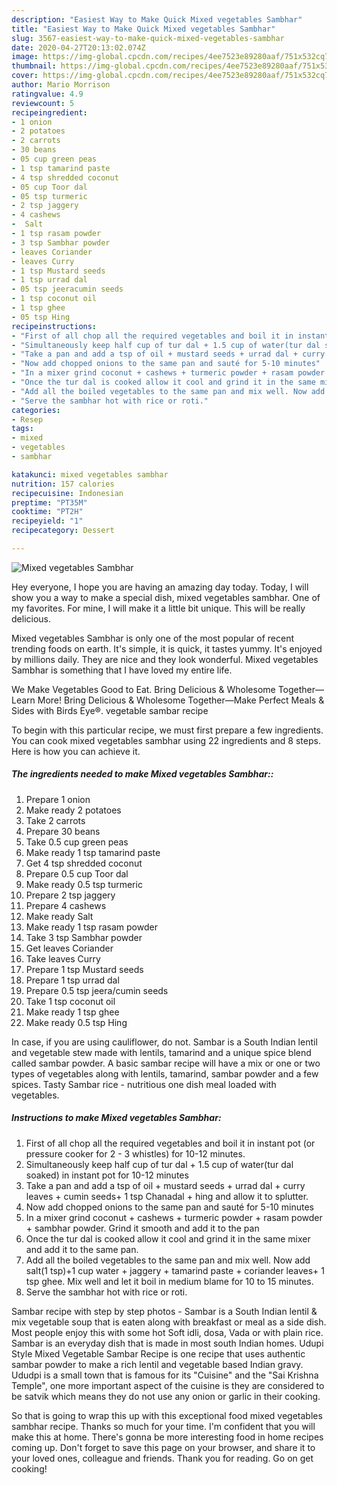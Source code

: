 ```yaml
---
description: "Easiest Way to Make Quick Mixed vegetables Sambhar"
title: "Easiest Way to Make Quick Mixed vegetables Sambhar"
slug: 3567-easiest-way-to-make-quick-mixed-vegetables-sambhar
date: 2020-04-27T20:13:02.074Z
image: https://img-global.cpcdn.com/recipes/4ee7523e89280aaf/751x532cq70/mixed-vegetables-sambhar-recipe-main-photo.jpg
thumbnail: https://img-global.cpcdn.com/recipes/4ee7523e89280aaf/751x532cq70/mixed-vegetables-sambhar-recipe-main-photo.jpg
cover: https://img-global.cpcdn.com/recipes/4ee7523e89280aaf/751x532cq70/mixed-vegetables-sambhar-recipe-main-photo.jpg
author: Mario Morrison
ratingvalue: 4.9
reviewcount: 5
recipeingredient:
- 1 onion
- 2 potatoes
- 2 carrots
- 30 beans
- 05 cup green peas
- 1 tsp tamarind paste
- 4 tsp shredded coconut
- 05 cup Toor dal
- 05 tsp turmeric
- 2 tsp jaggery
- 4 cashews
-  Salt
- 1 tsp rasam powder
- 3 tsp Sambhar powder
- leaves Coriander
- leaves Curry
- 1 tsp Mustard seeds
- 1 tsp urrad dal
- 05 tsp jeeracumin seeds
- 1 tsp coconut oil
- 1 tsp ghee
- 05 tsp Hing
recipeinstructions:
- "First of all chop all the required vegetables and boil it in instant pot (or pressure cooker for 2 - 3 whistles) for 10-12 minutes."
- "Simultaneously keep half cup of tur dal + 1.5 cup of water(tur dal soaked) in instant pot for 10-12 minutes"
- "Take a pan and add a tsp of oil + mustard seeds + urrad dal + curry leaves + cumin seeds+ 1 tsp Chanadal + hing and allow it to splutter."
- "Now add chopped onions to the same pan and sauté for 5-10 minutes"
- "In a mixer grind coconut + cashews + turmeric powder + rasam powder + sambhar powder. Grind it smooth and add it to the pan"
- "Once the tur dal is cooked allow it cool and grind it in the same mixer and add it to the same pan."
- "Add all the boiled vegetables to the same pan and mix well. Now add salt(1 tsp)+1 cup water + jaggery + tamarind paste + coriander leaves+ 1 tsp ghee. Mix well and let it boil in medium blame for 10 to 15 minutes."
- "Serve the sambhar hot with rice or roti."
categories:
- Resep
tags:
- mixed
- vegetables
- sambhar

katakunci: mixed vegetables sambhar
nutrition: 157 calories
recipecuisine: Indonesian
preptime: "PT35M"
cooktime: "PT2H"
recipeyield: "1"
recipecategory: Dessert

---
```



![Mixed vegetables Sambhar](https://img-global.cpcdn.com/recipes/4ee7523e89280aaf/751x532cq70/mixed-vegetables-sambhar-recipe-main-photo.jpg)

Hey everyone, I hope you are having an amazing day today. Today, I will show you a way to make a special dish, mixed vegetables sambhar. One of my favorites. For mine, I will make it a little bit unique. This will be really delicious.

Mixed vegetables Sambhar is only one of the most popular of recent trending foods on earth. It's simple, it is quick, it tastes yummy. It's enjoyed by millions daily. They are nice and they look wonderful. Mixed vegetables Sambhar is something that I have loved my entire life.

We Make Vegetables Good to Eat. Bring Delicious &amp; Wholesome Together—Learn More! Bring Delicious &amp; Wholesome Together—Make Perfect Meals &amp; Sides with Birds Eye®. vegetable sambar recipe


To begin with this particular recipe, we must first prepare a few ingredients. You can cook mixed vegetables sambhar using 22 ingredients and 8 steps. Here is how you can achieve it.

##### The ingredients needed to make Mixed vegetables Sambhar::

1. Prepare 1 onion
1. Make ready 2 potatoes
1. Take 2 carrots
1. Prepare 30 beans
1. Take 0.5 cup green peas
1. Make ready 1 tsp tamarind paste
1. Get 4 tsp shredded coconut
1. Prepare 0.5 cup Toor dal
1. Make ready 0.5 tsp turmeric
1. Prepare 2 tsp jaggery
1. Prepare 4 cashews
1. Make ready  Salt
1. Make ready 1 tsp rasam powder
1. Take 3 tsp Sambhar powder
1. Get leaves Coriander
1. Take leaves Curry
1. Prepare 1 tsp Mustard seeds
1. Prepare 1 tsp urrad dal
1. Prepare 0.5 tsp jeera/cumin seeds
1. Take 1 tsp coconut oil
1. Make ready 1 tsp ghee
1. Make ready 0.5 tsp Hing


In case, if you are using cauliflower, do not. Sambar is a South Indian lentil and vegetable stew made with lentils, tamarind and a unique spice blend called sambar powder. A basic sambar recipe will have a mix or one or two types of vegetables along with lentils, tamarind, sambar powder and a few spices. Tasty Sambar rice - nutritious one dish meal loaded with vegetables. 

##### Instructions to make Mixed vegetables Sambhar:

1. First of all chop all the required vegetables and boil it in instant pot (or pressure cooker for 2 - 3 whistles) for 10-12 minutes.
1. Simultaneously keep half cup of tur dal + 1.5 cup of water(tur dal soaked) in instant pot for 10-12 minutes
1. Take a pan and add a tsp of oil + mustard seeds + urrad dal + curry leaves + cumin seeds+ 1 tsp Chanadal + hing and allow it to splutter.
1. Now add chopped onions to the same pan and sauté for 5-10 minutes
1. In a mixer grind coconut + cashews + turmeric powder + rasam powder + sambhar powder. Grind it smooth and add it to the pan
1. Once the tur dal is cooked allow it cool and grind it in the same mixer and add it to the same pan.
1. Add all the boiled vegetables to the same pan and mix well. Now add salt(1 tsp)+1 cup water + jaggery + tamarind paste + coriander leaves+ 1 tsp ghee. Mix well and let it boil in medium blame for 10 to 15 minutes.
1. Serve the sambhar hot with rice or roti.


Sambar recipe with step by step photos - Sambar is a South Indian lentil &amp; mix vegetable soup that is eaten along with breakfast or meal as a side dish. Most people enjoy this with some hot Soft idli, dosa, Vada or with plain rice. Sambar is an everyday dish that is made in most south Indian homes. Udupi Style Mixed Vegetable Sambar Recipe is one recipe that uses authentic sambar powder to make a rich lentil and vegetable based Indian gravy. Ududpi is a small town that is famous for its &#34;Cuisine&#34; and the &#34;Sai Krishna Temple&#34;, one more important aspect of the cuisine is they are considered to be satvik which means they do not use any onion or garlic in their cooking. 

So that is going to wrap this up with this exceptional food mixed vegetables sambhar recipe. Thanks so much for your time. I'm confident that you will make this at home. There's gonna be more interesting food in home recipes coming up. Don't forget to save this page on your browser, and share it to your loved ones, colleague and friends. Thank you for reading. Go on get cooking!
